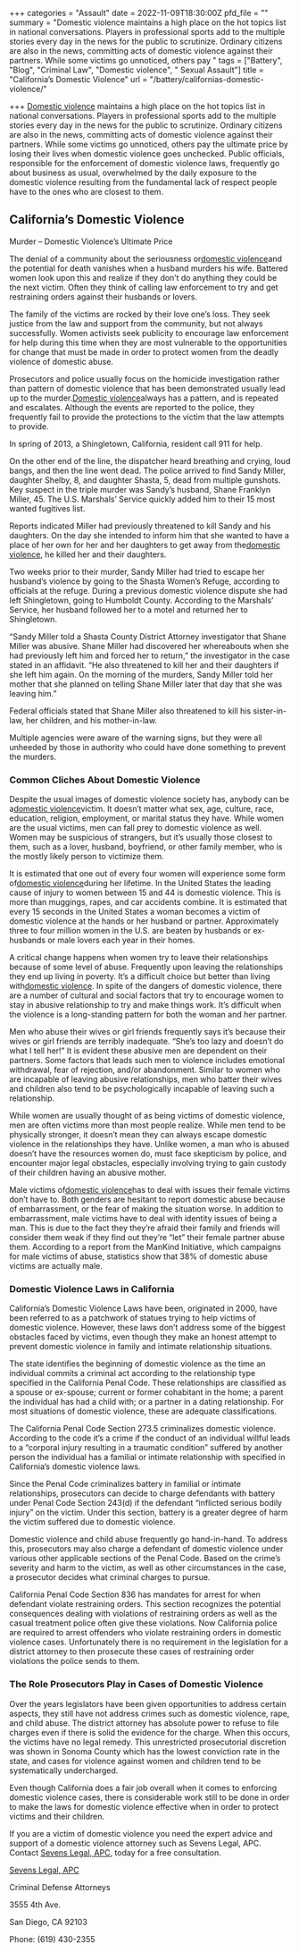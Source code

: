 +++
categories = "Assault"
date = 2022-11-09T18:30:00Z
pfd_file = ""
summary = "Domestic violence maintains a high place on the hot topics list in national conversations. Players in professional sports add to the multiple stories every day in the news for the public to scrutinize. Ordinary citizens are also in the news, committing acts of domestic violence against their partners. While some victims go unnoticed, others pay "
tags = ["Battery", "Blog", "Criminal Law", "Domestic violence", " Sexual Assault"]
title = "California’s Domestic Violence"
url = "/battery/californias-domestic-violence/"

+++
[Domestic violence](https://www.sevenslegal.com/san-diego-domestic-violence-lawyer/ "San Diego Domestic Violence Lawyer") maintains a high place on the hot topics list in national conversations. Players in professional sports add to the multiple stories every day in the news for the public to scrutinize. Ordinary citizens are also in the news, committing acts of domestic violence against their partners. While some victims go unnoticed, others pay the ultimate price by losing their lives when domestic violence goes unchecked. Public officials, responsible for the enforcement of domestic violence laws, frequently go about business as usual, overwhelmed by the daily exposure to the domestic violence resulting from the fundamental lack of respect people have to the ones who are closest to them.

## California’s Domestic Violence

Murder – Domestic Violence’s Ultimate Price

The denial of a community about the seriousness or[domestic violence](https://www.sevenslegal.com/san-diego-domestic-violence-lawyer/ "San Diego Domestic Violence Lawyer")and the potential for death vanishes when a husband murders his wife. Battered women look upon this and realize if they don’t do anything they could be the next victim. Often they think of calling law enforcement to try and get restraining orders against their husbands or lovers.

The family of the victims are rocked by their love one’s loss. They seek justice from the law and support from the community, but not always successfully. Women activists seek publicity to encourage law enforcement for help during this time when they are most vulnerable to the opportunities for change that must be made in order to protect women from the deadly violence of domestic abuse.

Prosecutors and police usually focus on the homicide investigation rather than pattern of domestic violence that has been demonstrated usually lead up to the murder.[Domestic violence](https://www.sevenslegal.com/san-diego-domestic-violence-lawyer/ "San Diego Domestic Violence Lawyer")always has a pattern, and is repeated and escalates. Although the events are reported to the police, they frequently fail to provide the protections to the victim that the law attempts to provide.

In spring of 2013, a Shingletown, California, resident call 911 for help.

On the other end of the line, the dispatcher heard breathing and crying, loud bangs, and then the line went dead. The police arrived to find Sandy Miller, daughter Shelby, 8, and daughter Shasta, 5, dead from multiple gunshots. Key suspect in the triple murder was Sandy’s husband, Shane Franklyn Miller, 45. The U.S. Marshals’ Service quickly added him to their 15 most wanted fugitives list.

Reports indicated Miller had previously threatened to kill Sandy and his daughters. On the day she intended to inform him that she wanted to have a place of her own for her and her daughters to get away from the[domestic violence](https://www.sevenslegal.com/san-diego-domestic-violence-lawyer/ "San Diego Domestic Violence Lawyer"), he killed her and their daughters.

Two weeks prior to their murder, Sandy Miller had tried to escape her husband’s violence by going to the Shasta Women’s Refuge, according to officials at the refuge. During a previous domestic violence dispute she had left Shingletown, going to Humboldt County. According to the Marshals’ Service, her husband followed her to a motel and returned her to Shingletown.

“Sandy Miller told a Shasta County District Attorney investigator that Shane Miller was abusive. Shane Miller had discovered her whereabouts when she had previously left him and forced her to return,” the investigator in the case stated in an affidavit. “He also threatened to kill her and their daughters if she left him again. On the morning of the murders, Sandy Miller told her mother that she planned on telling Shane Miller later that day that she was leaving him.”

Federal officials stated that Shane Miller also threatened to kill his sister-in-law, her children, and his mother-in-law.

Multiple agencies were aware of the warning signs, but they were all unheeded by those in authority who could have done something to prevent the murders.

### Common Cliches About Domestic Violence

Despite the usual images of domestic violence society has, anybody can be a[domestic violence](https://www.sevenslegal.com/san-diego-domestic-violence-lawyer/ "San Diego Domestic Violence Lawyer")victim. It doesn’t matter what sex, age, culture, race, education, religion, employment, or marital status they have. While women are the usual victims, men can fall prey to domestic violence as well. Women may be suspicious of strangers, but it’s usually those closest to them, such as a lover, husband, boyfriend, or other family member, who is the mostly likely person to victimize them.

It is estimated that one out of every four women will experience some form of[domestic violence](https://www.sevenslegal.com/san-diego-domestic-violence-lawyer/ "San Diego Domestic Violence Lawyer")during her lifetime. In the United States the leading cause of injury to women between 15 and 44 is domestic violence. This is more than muggings, rapes, and car accidents combine. It is estimated that every 15 seconds in the United States a woman becomes a victim of domestic violence at the hands or her husband or partner. Approximately three to four million women in the U.S. are beaten by husbands or ex-husbands or male lovers each year in their homes.

A critical change happens when women try to leave their relationships because of some level of abuse. Frequently upon leaving the relationships they end up living in poverty. It’s a difficult choice but better than living with[domestic violence](https://www.sevenslegal.com/san-diego-domestic-violence-lawyer/ "San Diego Domestic Violence Lawyer"). In spite of the dangers of domestic violence, there are a number of cultural and social factors that try to encourage women to stay in abusive relationship to try and make things work. It’s difficult when the violence is a long-standing pattern for both the woman and her partner.

Men who abuse their wives or girl friends frequently says it’s because their wives or girl friends are terribly inadequate. “She’s too lazy and doesn’t do what I tell her!” It is evident these abusive men are dependent on their partners. Some factors that leads such men to violence includes emotional withdrawal, fear of rejection, and/or abandonment. Similar to women who are incapable of leaving abusive relationships, men who batter their wives and children also tend to be psychologically incapable of leaving such a relationship.

While women are usually thought of as being victims of domestic violence, men are often victims more than most people realize. While men tend to be physically stronger, it doesn’t mean they can always escape domestic violence in the relationships they have. Unlike women, a man who is abused doesn’t have the resources women do, must face skepticism by police, and encounter major legal obstacles, especially involving trying to gain custody of their children having an abusive mother.

Male victims of[domestic violence](https://www.sevenslegal.com/san-diego-domestic-violence-lawyer/ "San Diego Domestic Violence Lawyer")has to deal with issues their female victims don’t have to. Both genders are hesitant to report domestic abuse because of embarrassment, or the fear of making the situation worse. In addition to embarrassment, male victims have to deal with identity issues of being a man. This is due to the fact they they’re afraid their family and friends will consider them weak if they find out they’re “let” their female partner abuse them. According to a report from the ManKind Initiative, which campaigns for male victims of abuse, statistics show that 38% of domestic abuse victims are actually male.

### Domestic Violence Laws in California

California’s Domestic Violence Laws have been, originated in 2000, have been referred to as a patchwork of statues trying to help victims of domestic violence. However, these laws don’t address some of the biggest obstacles faced by victims, even though they make an honest attempt to prevent domestic violence in family and intimate relationship situations.

The state identifies the beginning of domestic violence as the time an individual commits a criminal act according to the relationship type specified in the California Penal Code. These relationships are classified as a spouse or ex-spouse; current or former cohabitant in the home; a parent the individual has had a child with; or a partner in a dating relationship. For most situations of domestic violence, these are adequate classifications.

The California Penal Code Section 273.5 criminalizes domestic violence. According to the code it’s a crime if the conduct of an individual willful leads to a “corporal injury resulting in a traumatic condition” suffered by another person the individual has a familial or intimate relationship with specified in California’s domestic violence laws.

Since the Penal Code criminalizes battery in familial or intimate relationships, prosecutors can decide to charge defendants with battery under Penal Code Section 243(d) if the defendant “inflicted serious bodily injury” on the victim. Under this section, battery is a greater degree of harm the victim suffered due to domestic violence.

Domestic violence and child abuse frequently go hand-in-hand. To address this, prosecutors may also charge a defendant of domestic violence under various other applicable sections of the Penal Code. Based on the crime’s severity and harm to the victim, as well as other circumstances in the case, a prosecutor decides what criminal charges to pursue.

California Penal Code Section 836 has mandates for arrest for when defendant violate restraining orders. This section recognizes the potential consequences dealing with violations of restraining orders as well as the casual treatment police often give these violations. Now California police are required to arrest offenders who violate restraining orders in domestic violence cases. Unfortunately there is no requirement in the legislation for a district attorney to then prosecute these cases of restraining order violations the police sends to them.

### The Role Prosecutors Play in Cases of Domestic Violence

Over the years legislators have been given opportunities to address certain aspects, they still have not address crimes such as domestic violence, rape, and child abuse. The district attorney has absolute power to refuse to file charges even if there is solid the evidence for the charge. When this occurs, the victims have no legal remedy. This unrestricted prosecutorial discretion was shown in Sonoma County which has the lowest conviction rate in the state, and cases for violence against women and children tend to be systematically undercharged.

Even though California does a fair job overall when it comes to enforcing domestic violence cases, there is considerable work still to be done in order to make the laws for domestic violence effective when in order to protect victims and their children.

If you are a victim of domestic violence you need the expert advice and support of a domestic violence attorney such as Sevens Legal, APC. Contact [Sevens Legal, APC](https://www.sevenslegal.com/ "Sevens Legal, APC"), today for a free consultation.

[Sevens Legal, APC](https://www.sevenslegal.com/ "Sevens Legal, APC")

Criminal Defense Attorneys

3555 4th Ave.

San Diego, CA 92103

Phone: (619) 430-2355